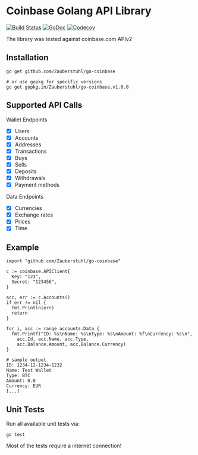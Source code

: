 # Coinbase Golang API Library

[![Build Status](https://travis-ci.org/Zauberstuhl/go-coinbase.svg?branch=master)](https://travis-ci.org/Zauberstuhl/go-coinbase) 
[![GoDoc](https://godoc.org/github.com/Zauberstuhl/go-coinbase?status.svg)](http://godoc.org/github.com/Zauberstuhl/go-coinbase)
[![Codecov](https://codecov.io/gh/Zauberstuhl/go-coinbase/branch/master/graph/badge.svg)](https://codecov.io/gh/Zauberstuhl/go-coinbase)

The library was tested against coinbase.com APIv2

## Installation

    go get github.com/Zauberstuhl/go-coinbase

    # or use gopkg for specific versions
    go get gopkg.in/Zauberstuhl/go-coinbase.v1.0.0

## Supported API Calls

Wallet Endpoints
 - [x] Users
 - [x] Accounts
 - [x] Addresses
 - [x] Transactions
 - [x] Buys
 - [x] Sells
 - [x] Deposits
 - [x] Withdrawals
 - [x] Payment methods

Data Endpoints
 - [x] Currencies
 - [x] Exchange rates
 - [x] Prices
 - [x] Time

## Example

    import "github.com/Zauberstuhl/go-coinbase"

    c := coinbase.APIClient{
      Key: "123",
      Secret: "123456",
    }

    acc, err := c.Accounts()
    if err != nil {
      fmt.Println(err)
      return
    }

    for i, acc := range accounts.Data {
      fmt.Printf("ID: %s\nName: %s\nType: %s\nAmount: %f\nCurrency: %s\n",
        acc.Id, acc.Name, acc.Type,
        acc.Balance.Amount, acc.Balance.Currency)
    }

    # sample output
    ID: 1234-12-1234-1232
    Name: Test Wallet
    Type: BTC
    Amount: 0.0
    Currency: EUR
    [...]

## Unit Tests

Run all available unit tests via:

    go test

Most of the tests require a internet connection!
